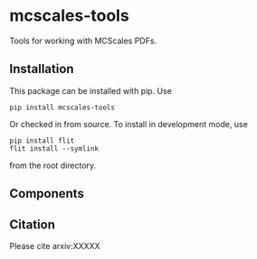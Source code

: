 # mcscales-tools

Tools for working with MCScales PDFs.

## Installation

This package can be installed with pip. Use

```
pip install mcscales-tools
```

Or checked in from source. To install in development mode, use

```
pip install flit
flit install --symlink
```

from the root directory.

## Components

### 

## Citation

Please cite arxiv:XXXXX
